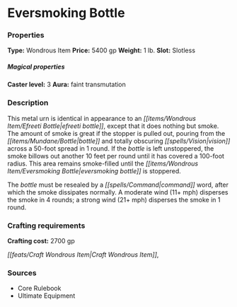 ﻿---
Title: "Eversmoking Bottle"
Type: "Wondrous Item"
Price: "5400 gp"
Weight: "1 lb."
Slot: "Slotless"
Caster level: "3"
Aura: "faint transmutation"
Description: |
  "This metal urn is identical in appearance to an _efreeti bottle_, except that it does nothing but smoke. The amount of smoke is great if the stopper is pulled out, pouring from the bottle and totally obscuring vision across a 50-foot spread in 1 round. If the bottle is left unstoppered, the smoke billows out another 10 feet per round until it has covered a 100-foot radius. This area remains smoke-filled until the _eversmoking bottle_ is stoppered.
  The bottle must be resealed by a command word, after which the smoke dissipates normally. A moderate wind (11+ mph) disperses the smoke in 4 rounds; a strong wind (21+ mph) disperses the smoke in 1 round."
Crafting cost: "2700 gp"
Sources: "['Core Rulebook', 'Ultimate Equipment']"
---

# Eversmoking Bottle

### Properties

**Type:** Wondrous Item **Price:** 5400 gp **Weight:** 1 lb. **Slot:** Slotless

##### Magical properties

**Caster level:** 3 **Aura:** faint transmutation

### Description

This metal urn is identical in appearance to an _[[items/Wondrous Item/Efreeti Bottle|efreeti bottle]]_, except that it does nothing but smoke. The amount of smoke is great if the stopper is pulled out, pouring from the _[[items/Mundane/Bottle|bottle]]_ and totally obscuring _[[spells/Vision|vision]]_ across a 50-foot spread in 1 round. If the _bottle_ is left unstoppered, the smoke billows out another 10 feet per round until it has covered a 100-foot radius. This area remains smoke-filled until the _[[items/Wondrous Item/Eversmoking Bottle|eversmoking bottle]]_ is stoppered.

The _bottle_ must be resealed by a _[[spells/Command|command]]_ word, after which the smoke dissipates normally. A moderate wind (11+ mph) disperses the smoke in 4 rounds; a strong wind (21+ mph) disperses the smoke in 1 round.

### Crafting requirements

**Crafting cost:** 2700 gp

_[[feats/Craft Wondrous Item|Craft Wondrous Item]]_,

### Sources

* Core Rulebook
* Ultimate Equipment
